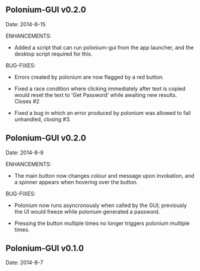 
Polonium-GUI v0.2.0
------------------------------------------------------------------------------
Date: 2014-8-15

ENHANCEMENTS:

* Added a script that can run polonium-gui from the app launcher, and the desktop script
required for this.

BUG-FIXES:

* Errors created by polonium are now flagged by a red button.

* Fixed a race condition where clicking immediately after text is copied would
reset the text to 'Get Password' while awaiting new results. Closes #2

* Fixed a bug in which an error produced by polonium was allowed to fail unhandled,
closing #3.







Polonium-GUI v0.2.0
------------------------------------------------------------------------------
Date: 2014-8-9

ENHANCEMENTS:

* The main button now changes colour and message upon invokation,
and a spinner appears when hovering over the button.

BUG-FIXES:

* Polonium now runs asyncronously when called by the GUI; previously
the UI would freeze while polonium generated a password.

* Pressing the button multiple times no longer triggers polonium
multiple times.







Polonium-GUI v0.1.0
------------------------------------------------------------------------------
Date: 2014-8-7
